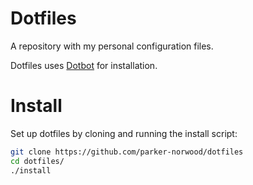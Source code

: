 # Dotfiles

A repository with my personal configuration files.

Dotfiles uses [Dotbot](https://github.com/anishathalye/dotbot) for installation.

# Install

Set up dotfiles by cloning and running the install script:

```bash
git clone https://github.com/parker-norwood/dotfiles
cd dotfiles/
./install
```